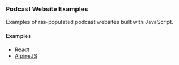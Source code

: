 ### Podcast Website Examples
Examples of rss-populated podcast websites built with JavaScript.

#### Examples
- [React](react/README.md)
- [AlpineJS](alpine/README.md)
